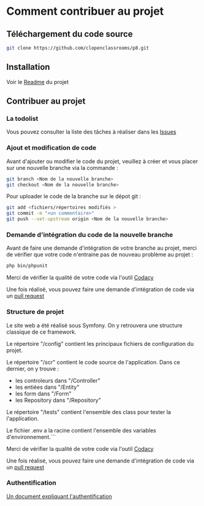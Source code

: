 # Comment contribuer au projet

## Téléchargement du code source

```bash
git clone https://github.com/clopenclassrooms/p8.git
```

## Installation

Voir le [Readme](https://github.com/clopenclassrooms/p8/blob/master/Readme.md) du projet

## Contribuer au projet

### La todolist

Vous pouvez consulter la liste des tâches à réaliser dans les [Issues](https://github.com/clopenclassrooms/p8/issues)

### Ajout et modification de code

Avant d'ajouter ou modifier le code du projet, veuillez à créer et vous placer sur une nouvelle branche via la commande : 

```bash
git branch <Nom de la nouvelle branche>
git checkout <Nom de la nouvelle branche>
```

Pour uploader le code de la branche sur le dépot git :

```bash
git add <fichiers/répertoires modifiés >
git commit -m "<un commentaire>"
git push --set-upstream origin <Nom de la nouvelle branche>
```

### Demande d'intégration du code de la nouvelle branche

Avant de faire une demande d'intégration de votre branche au projet, merci de vérifier que votre code n'entraine pas de nouveau problème au projet : 

```bash
php bin/phpunit
```

Merci de vérifier la qualité de votre code via l'outil [Codacy](https://www.codacy.com/)

Une fois réalisé, vous pouvez faire une demande d'intégration de code via un [pull request](https://github.com/clopenclassrooms/p8/pulls)

### Structure de projet

Le site web a été réalisé sous Symfony. On y retrouvera une structure classique de ce framework.

Le répertoire "/config" contient les principaux fichiers de configuration du projet.

Le répertoire "/scr" contient le code source de l'application.
Dans ce dernier, on y trouve :

-   les controleurs dans "/Controller"
-   les entiées dans "/Entity"
-   les form dans "/Form"
-   les Repository dans "/Repository"

Le répertoire "/tests" contient l'ensemble des class pour tester la l'application.

Le fichier .env a la racine contient l'ensemble des variables d'environnement.\`\`\`

Merci de vérifier la qualité de votre code via l'outil [Codacy](https://www.codacy.com/)

Une fois réalisé, vous pouvez faire une demande d'intégration de code via un [pull request](https://github.com/clopenclassrooms/p8/pulls)

### Authentification

[Un document expliquant l'authentification](https://github.com/clopenclassrooms/p8/blob/master/documentations/Authentification.pdf)
